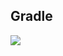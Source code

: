## Gradle
[![](https://jitpack.io/v/zj565061763/develop.svg)](https://jitpack.io/#zj565061763/develop)